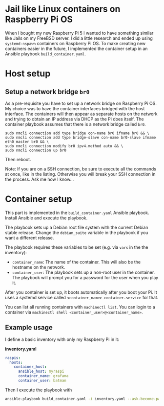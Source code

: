 # Jail like Linux containers on Raspberry Pi OS

When I bought my new Raspberry Pi 5 I wanted to have something similar like Jails on my FreeBSD server. I did a little research and ended up using `systemd-nspawn` containers on Raspberry Pi OS. To make creating new containers easier in the future, I implemented the container setup in an Ansible playbook `build_container.yaml`.

# Host setup

## Setup a network bridge `br0`

As a pre-requisite you have to set up a network bridge on Raspberry Pi OS. My choice was to have the container interfaces bridged with the host interface. The containers will then appear as separate hosts on the network and trying to obtain an IP address via DHCP as the Pi does itself. The container playbook assumes that there is a network bridge called `br0`.

```
sudo nmcli connection add type bridge con-name br0 ifname br0 && \
sudo nmcli connection add type bridge-slave con-name br0-slave ifname eth0 master br0 && \
sudo nmcli connection modify br0 ipv4.method auto && \
sudo nmcli connection up br0
```

Then reboot.

Note: If you are on a SSH connection, be sure to execute all the commands at once, like in the listing. Otherwise you will break your SSH connection in the process. Ask me how I know...

# Container setup

This part is implemented in the `build_container.yaml` Ansible playbook. Install Ansible and execute the playbook. 

The playbook sets up a Debian root file system with the current Debian stable release. Change the `debian_suite` variable in the playbook if you want a different release.

The playbook requires these variables to be set (e.g. via `vars` in the the inventory):

* `container_name`: The name of the container. This will also be the hostname on the network.
* `container_user`: The playbook sets up a non-root user in the container. The playbook will prompt you for a password for the user when you play it.

After you container is set up, it boots automatically after you boot your Pi. It uses a systemd service called `<container_name>-container.service` for that.

You can list all running containers with `machinectl list`. You can login to a container via `machinectl shell <container_user>@<container_name>`.

## Example usage

I define a basic inventory with only my Raspberry Pi in it:

**inventory.yaml**

```yaml
raspis:
  hosts:
    container_host:
      ansible_host: myraspi
      container_name: grafana
      container_user: batman
```

Then I execute the playbook with

```bash
ansible-playbook build_container.yaml -i inventory.yaml --ask-become-pass
```